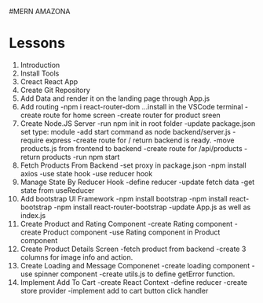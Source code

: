 #MERN AMAZONA

# Lessons
1. Introduction
2. Install Tools
3. Creact React App
4. Create Git Repository
5. Add Data and render it on the landing page through App.js
6. Add routing
-npm i react-router-dom      ...install in the VSCode terminal
-create route for home screen
-create router for product sreen
7. Create Node.JS Server
-run npm init in root folder
-update package.json set type: module
-add start command as node backend/server.js
-require express
-create route for / return backend is ready.
-move products.js from frontend to backend
-create route for /api/products
-return products
-run npm start
8. Fetch Products From Backend
-set proxy in package.json
-npm install axios
-use state hook
-use reducer hook
9. Manage State By Reducer Hook
-define reducer
-update fetch data
-get state from useReducer
10. Add bootstrap UI Framework
-npm install bootstrap
-npm install react-bootstrap
-npm install react-router-bootstrap
-update App.js as well as index.js
11. Create Product and Rating Component
-create Rating component
-create Product component
-use Rating component in Product component
12. Create Product Details Screen
-fetch product from backend
-create 3 columns for image info and action.
13. Create Loading and Message Componenet
-create loading component
-use spinner component
-create utils.js to define getError function.
14. Implement Add To Cart
-create React Context
-define reducer
-create store provider
-implement add to cart button click handler


